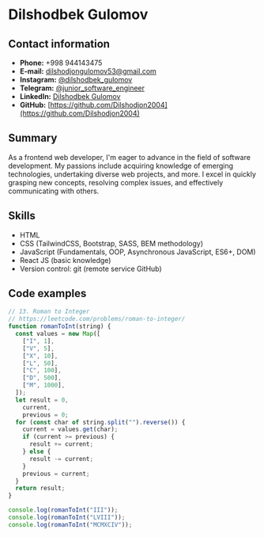 # Dilshodbek Gulomov

## Contact information

- **Phone:** +998 944143475
- **E-mail:** [dilshodjongulomov53@gmail.com](mailto:dilshodjongulomov53@gmail.com)
- **Instagram:** [@dilshodbek_gulomov](https://www.instagram.com/dilshodbek_gulomov/)
- **Telegram:** [@junior_software_engineer](https://t.me/junior_software_engineer)
- **LinkedIn:** [Dilshodbek Gulomov](https://www.linkedin.com/in/dilshodbek-gulomov/)
- **GitHub:** [https://github.com/Dilshodjon2004](https://github.com/Dilshodjon2004)

## Summary

As a frontend web developer, I'm eager to advance in the field of software development. My passions include acquiring knowledge of emerging technologies, undertaking diverse web projects, and more. I excel in quickly grasping new concepts, resolving complex issues, and effectively communicating with others.

## Skills

- HTML
- CSS (TailwindCSS, Bootstrap, SASS, BEM methodology)
- JavaScript (Fundamentals, OOP, Asynchronous JavaScript, ES6+, DOM)
- React JS (basic knowledge)
- Version control: git (remote service GitHub)

## Code examples

```js
// 13. Roman to Integer
// https://leetcode.com/problems/roman-to-integer/
function romanToInt(string) {
  const values = new Map([
    ["I", 1],
    ["V", 5],
    ["X", 10],
    ["L", 50],
    ["C", 100],
    ["D", 500],
    ["M", 1000],
  ]);
  let result = 0,
    current,
    previous = 0;
  for (const char of string.split("").reverse()) {
    current = values.get(char);
    if (current >= previous) {
      result += current;
    } else {
      result -= current;
    }
    previous = current;
  }
  return result;
}

console.log(romanToInt("III")); 
console.log(romanToInt("LVIII"));
console.log(romanToInt("MCMXCIV"));
```
